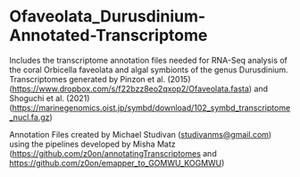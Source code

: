 # Ofaveolata_Durusdinium-Annotated-Transcriptome
Includes the transcriptome annotation files needed for RNA-Seq analysis of the coral Orbicella faveolata and algal symbionts of the genus Durusdinium. Transcriptomes generated by Pinzon et al. (2015) (https://www.dropbox.com/s/f22bzz8eo2qxop2/Ofaveolata.fasta) and Shoguchi et al. (2021) (https://marinegenomics.oist.jp/symbd/download/102_symbd_transcriptome_nucl.fa.gz)

Annotation Files created by Michael Studivan (studivanms@gmail.com) using the pipelines developed by Misha Matz (https://github.com/z0on/annotatingTranscriptomes and https://github.com/z0on/emapper_to_GOMWU_KOGMWU)
